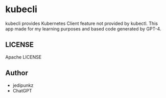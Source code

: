 # kubecli

kubecli provides Kubernetes Client feature not provided by kubectl.
This app made for my learning purposes and based code generated by GPT-4.

## LICENSE

Apache LICENSE

## Author

- jedipunkz
- ChatGPT
